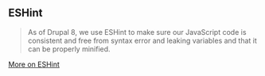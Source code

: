 ## ESHint

> As of Drupal 8, we use ESHint to make sure our JavaScript code is consistent and free from syntax error and leaking variables and that it can be properly minified.

[More on ESHint](https://www.drupal.org/node/1955232)
